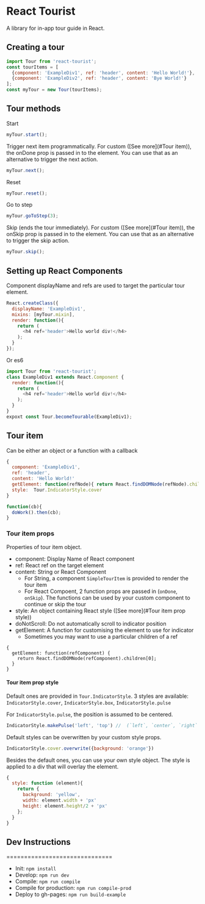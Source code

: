 # React Tourist
A library for in-app tour guide in React.


## Creating a tour
```js
import Tour from 'react-tourist';
const tourItems = [
  {component: 'ExampleDiv1', ref: 'header', content: 'Hello World!'},
  {component: 'ExampleDiv2', ref: 'header', content: 'Bye World!'}
];
const myTour = new Tour(tourItems);
```

## Tour methods
Start
```js
myTour.start();
```

Trigger next item programmatically. For custom ([See more](#Tour item)), the onDone prop is passed in to the element. You can use that as an alternative to trigger the next action.
```js
myTour.next();
```

Reset
```js
myTour.reset();
```

Go to step
```js
myTour.goToStep(3);
```

Skip (ends the tour immediately). For custom ([See more](#Tour item)), the onSkip prop is passed in to the element. You can use that as an alternative to trigger the skip action.
```js
myTour.skip();
```

## Setting up React Components
Component displayName and refs are used to target the particular tour element.

```js
React.createClass({
  displayName: 'ExampleDiv1',
  mixins: [myTour.mixin],
  render: function(){
    return (
      <h4 ref='header'>Hello world div!</h4>
    );
  }
});
```

Or es6
```js
import Tour from 'react-tourist';
class ExampleDiv1 extends React.Component {
  render: function(){
    return (
      <h4 ref='header'>Hello world div!</h4>
    );
  }
}
expoxt const Tour.becomeTourable(ExampleDiv1);
```

## Tour item
Can be either an object or a function with a callback

```js
{
  component: 'ExampleDiv1',
  ref: 'header',
  content: 'Hello World!'
  getElement: function(refNode){ return React.findDOMNode(refNode).children[0]; }
  style:  Tour.IndicatorStyle.cover
}
```

```js
function(cb){
  doWork().then(cb);
}
```
###  Tour item props
Properties of tour item object.
- component: Display Name of React component
- ref: React ref on the target element
- content: String or React Component
  - For String, a component `SimpleTourItem` is provided to render the tour item
  - For React Compoent, 2 function props are passed in (`onDone`, `onSkip`). The functions can be used by your custom component to continue or skip the tour
- style: An object containing React style ([See more](#Tour item prop style))
- doNotScroll: Do not automatically scroll to indicator position
- getElement: A function for customising the element to use for indicator
  - Sometimes you may want to use a particular children of a ref
```
{
  getElement: function(refComponent) {
    return React.findDOMNode(refComponent).children[0];
  }
}
```

#### Tour item prop style
Default ones are provided in `Tour.IndicatorStyle`. 3 styles are available: `IndicatorStyle.cover`, `IndicatorStyle.box`, `IndicatorStyle.pulse`

For `IndicatorStyle.pulse`, the position is assumed to be centered. 
```js
IndicatorStyle.makePulse('left', 'top') //  (`left`, `center`, `right` and `top`, `center`, `bottom`)
```

Default styles can be overwritten by your custom style props.
```js
IndicatorStyle.cover.overwrite({background: 'orange'})
```

Besides the default ones, you can use your own style object. The style is applied to a div that will overlay the element.
```js
{
  style: function (element){
    return {
      background: 'yellow',
      width: element.width + 'px'
      height: element.height/2 + 'px'
    };
  }
}
```



## Dev Instructions
==============================
- Init: `npm install`
- Develop: `npm run dev`
- Compile: `npm run compile`
- Compile for production: `npm run compile-prod`
- Deploy to gh-pages: `npm run build-example`
